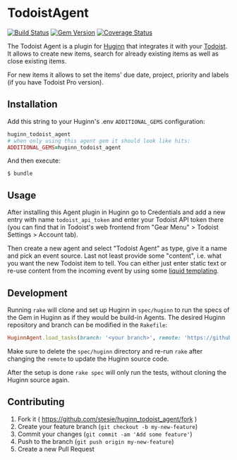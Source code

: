 # TodoistAgent

[![Build Status](https://travis-ci.org/stesie/huginn_todoist_agent.svg?branch=master)](https://travis-ci.org/stesie/huginn_todoist_agent)
[![Gem Version](https://badge.fury.io/rb/huginn_todoist_agent.svg)](https://badge.fury.io/rb/huginn_todoist_agent)
[![Coverage Status](https://coveralls.io/repos/github/stesie/huginn_todoist_agent/badge.svg?branch=master)](https://coveralls.io/github/stesie/huginn_todoist_agent?branch=master)

The Todoist Agent is a plugin for [Huginn](https://github.com/cantino/huginn)
that integrates it with your [Todoist](https://todoist.com).  It allows to
create new items, search for already existing items as well as close existing
items.

For new items it allows to set the items' due date, project, priority and
labels (if you have Todoist Pro version).

## Installation

Add this string to your Huginn's .env `ADDITIONAL_GEMS` configuration:

```ruby
huginn_todoist_agent
# when only using this agent gem it should look like hits:
ADDITIONAL_GEMS=huginn_todoist_agent
```

And then execute:

    $ bundle

## Usage

After installing this Agent plugin in Huginn go to Credentials and add a
new entry with name `todoist_api_token` and enter your Todoist API token
there (you can find that in Todoist's web frontend from "Gear Menu" > Todoist
Settings > Account tab).

Then create a new agent and select "Todoist Agent" as type, give it a
name and pick an event source.  Last not least provide some "content",
i.e. what you want the new Todoist item to tell.  You can either just
enter static text or re-use content from the incoming event by using
some [liquid templating](https://github.com/cantino/huginn/wiki/Formatting-Events-using-Liquid).

## Development

Running `rake` will clone and set up Huginn in `spec/huginn` to run the specs of the Gem in Huginn as if they would be build-in Agents. The desired Huginn repository and branch can be modified in the `Rakefile`:

```ruby
HuginnAgent.load_tasks(branch: '<your branch>', remote: 'https://github.com/<github user>/huginn.git')
```

Make sure to delete the `spec/huginn` directory and re-run `rake` after changing the `remote` to update the Huginn source code.

After the setup is done `rake spec` will only run the tests, without cloning the Huginn source again.

## Contributing

1. Fork it ( https://github.com/stesie/huginn_todoist_agent/fork )
2. Create your feature branch (`git checkout -b my-new-feature`)
3. Commit your changes (`git commit -am 'Add some feature'`)
4. Push to the branch (`git push origin my-new-feature`)
5. Create a new Pull Request
